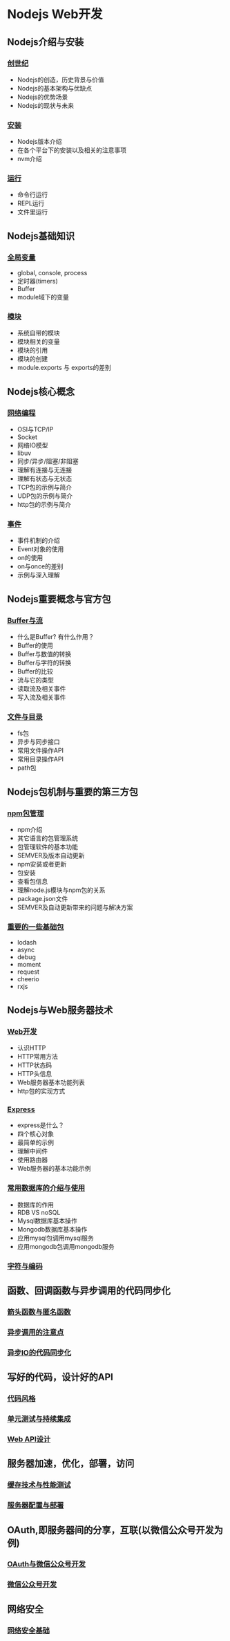 # Nodejs Web开发

## Nodejs介绍与安装

### [创世纪](./1.%20创世纪.md)
- Nodejs的创造，历史背景与价值
- Nodejs的基本架构与优缺点
- Nodejs的优势场景
- Nodejs的现状与未来

### [安装](./2.%20安装.md)
- Nodejs版本介绍
- 在各个平台下的安装以及相关的注意事项
- nvm介绍

### [运行](./3.%20运行.md)
- 命令行运行
- REPL运行
- 文件里运行

## Nodejs基础知识

### [全局变量](./4.%20全局变量.md)
- global, console, process
- 定时器(timers)
- Buffer
- module域下的变量

### [模块](./5.%20模块.md)
- 系统自带的模块
- 模块相关的变量
- 模块的引用
- 模块的创建
- module.exports 与 exports的差别

## Nodejs核心概念

### [网络编程](./6.%20网络编程.md)
- OSI与TCP/IP
- Socket
- 网络IO模型
- libuv
- 同步/异步/阻塞/非阻塞
- 理解有连接与无连接
- 理解有状态与无状态
- TCP包的示例与简介
- UDP包的示例与简介
- http包的示例与简介

### [事件](./7.%20事件.md)
- 事件机制的介绍
- Event对象的使用
- on的使用
- on与once的差别
- 示例与深入理解

## Nodejs重要概念与官方包

### [Buffer与流](./8.%20Buffer%20与%20流.md)
- 什么是Buffer? 有什么作用？
- Buffer的使用
- Buffer与数值的转换
- Buffer与字符的转换
- Buffer的比较
- 流与它的类型
- 读取流及相关事件
- 写入流及相关事件

### [文件与目录](./9.%20文件与目录.md)
- fs包
- 异步与同步接口
- 常用文件操作API
- 常用目录操作API
- path包

## Nodejs包机制与重要的第三方包

### [npm包管理](./10.%20npm包管理.md)
- npm介绍
- 其它语言的包管理系统
- 包管理软件的基本功能
- SEMVER及版本自动更新
- npm安装或者更新
- 包安装
- 查看包信息
- 理解node.js模块与npm包的关系
- package.json文件
- SEMVER及自动更新带来的问题与解决方案

### [重要的一些基础包](./11.%20重要的一些基础包.md)

- lodash
- async
- debug
- moment
- request
- cheerio
- rxjs

## Nodejs与Web服务器技术

### [Web开发](./12.%20Web开发.md)
- 认识HTTP
- HTTP常用方法
- HTTP状态码
- HTTP头信息
- Web服务器基本功能列表
- http包的实现方式

### [Express](./13.%20express.md)
- express是什么？
- 四个核心对象
- 最简单的示例
- 理解中间件
- 使用路由器
- Web服务器的基本功能示例

### [常用数据库的介绍与使用](./14.%20常用数据库的介绍与使用.md)
- 数据库的作用
- RDB VS noSQL
- Mysql数据库基本操作
- Mongodb数据库基本操作
- 应用mysql包调用mysql服务
- 应用mongodb包调用mongodb服务

### [字符与编码](./advanced/字符与编码.md)


## 函数、回调函数与异步调用的代码同步化

### [箭头函数与匿名函数](./advanced/箭头函数vs匿名函数.md)

### [异步调用的注意点](./advanced/异步调用的注意点.md)

### [异步IO的代码同步化](./advanced/异步IO的代码同步化.md)

## 写好的代码，设计好的API

### [代码风格](./advanced/代码风格.md)

### [单元测试与持续集成](./advanced/单元测试与持续集成.md)

### [Web API设计](./advanced/Web%20API设计.md)

## 服务器加速，优化，部署，访问

### [缓存技术与性能测试](./advanced/缓存技术与性能测试.md)

### [服务器配置与部署](./advanced/服务器配置与部署.md)

## OAuth,即服务器间的分享，互联(以微信公众号开发为例)

### [OAuth与微信公众号开发](./advanced/OAuth与微信公众号开发.md)

### [微信公众号开发](./advanced/微信公众号开发.md)


## 网络安全

### [网络安全基础](./advanced/网络安全基础.md)


